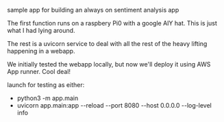 sample app for building an always on sentiment analysis app

The first function runs on a raspbery Pi0 with a google AIY hat. This is just what I had lying around.

The rest is a uvicorn service to deal with all the rest of the heavy lifting happening in a webapp.

We initially tested the webapp locally, but now we'll deploy it using AWS App runner. Cool deal!

launch for testing as either:

* python3 -m app.main
* uvicorn app.main:app --reload --port 8080 --host 0.0.0.0 --log-level info

